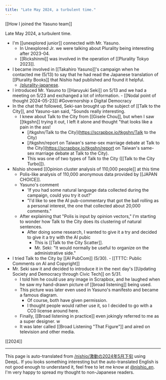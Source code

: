 ```yaml
---
title: "Late May 2024, a turbulent time."
---
```


[[How I joined the Yasuno team]]

Late May 2024, a turbulent time.
- I'm [[unexplored junior]] connected with Mr. Yasuno.
    - In Unexplored Jr. we were talking about Plurality being interesting after 2023-04.
    - [[Rickshinmi]] was involved in the operation of [[Plurality Tokyo 2023]].
- I became involved in [[Takahiro Yasuno]]'s campaign when he contacted me (5/13) to say that he had read the Japanese translation of [[Plurality Books]] that Nishio had published and found it helpful.
    - [/plurality-japanese](https://scrapbox.io/plurality-japanese).
- I introduced Mr. Yasuno to [[Haruyuki Seki]] on 5/13 and we had a meeting on 5/23 and exchanged a lot of information.
        - [[Nodal point of thought 2024-05-23]] #Governorship x Digital Democracy
- In the chat that followed, Seki-san brought up the subject of [[Talk to the City]], and Yasuno-san said, "Sounds really interesting.
    - I knew about Talk to the City from [[Gisele Chou]], but when I saw [[tkgshn]] trying it out, I left it alone and thought "that looks like a pain in the ass!
        - [/tkgshn/Talk to the City](https://scrapbox.io/tkgshn/Talk to the City)
        - [/tkgshn/report on Taiwan's same-sex marriage debate at Talk to the City](https://scrapbox.io/tkgshn/report on Taiwan's same-sex marriage debate at Talk to the City).
        - This was one of two types of Talk to the City ([[Talk to the City Turbo]]).
- Nishio showed [[Opinion cluster analysis of 110,000 people]] at this time
    - Polis-like analysis of 110,000 anonymous data provided by [[JAPAN CHOICE]].
    - Yasuno's comment
        - 'If you had some natural language data collected during the campaign, could you try it out?'
        - "I'd like to see the AI pub-commentary that got the ball rolling as a personal interest, the one that collected about 20,000 comments."
    - After explaining that "Polis is input by opinion vectors," I'm starting to wonder how Talk to the City does its clustering of natural sentences.
        - After doing some research, I wanted to give it a try and decided to give it a try with the AI pubic
            - This is [[Talk to the City Scatter]].
            - Mr. Seki: "It would normally be useful to organize on the administrative side."
- I tried Talk to the City by [[AI PubCom]] (5/30).
        - [[TTTC: Public Comments on AI and Copyright]]
- Mr. Seki saw it and decided to introduce it in the next day's [[Updating Society and Democracy through Civic Tech]] on 5/31.
    - I told him he could use any image in Scrapbox, and he laughed when he saw my hand-drawn picture of [[broad listening]] being used.
    - This picture was later even used in Yasuno's manifesto and became a famous diagram.
        - Of course, both have given permission.
        - I thought people would rather use it, so I decided to go with a CC0 license around here.
    - Finally, [[Broad listening in practice]] even jokingly referred to me as a super designer. w
    - It was later called [[Broad Listening "That Figure"]] and aired on television and other media.

[[2024]]

---
This page is auto-translated from [/nishio/激動の2024年5月下旬](https://scrapbox.io/nishio/激動の2024年5月下旬) using DeepL. If you looks something interesting but the auto-translated English is not good enough to understand it, feel free to let me know at [@nishio_en](https://twitter.com/nishio_en). I'm very happy to spread my thought to non-Japanese readers.